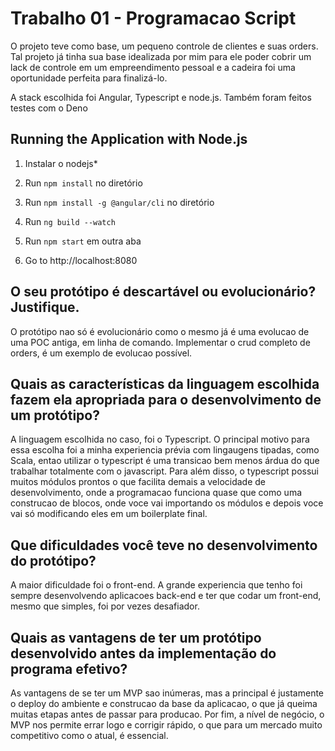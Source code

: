 # Trabalho 01 - Programacao Script

O projeto teve como base, um pequeno controle de clientes e suas orders. Tal projeto já tinha sua base idealizada por mim para ele poder cobrir um lack de controle em um empreendimento pessoal e a cadeira foi uma oportunidade perfeita para finalizá-lo.

A stack escolhida foi Angular, Typescript e node.js. Também foram feitos testes com o Deno



## Running the Application with Node.js

1. Instalar o nodejs*

1. Run `npm install` no diretório

1. Run `npm install -g @angular/cli` no diretório

1. Run `ng build --watch` 

1. Run `npm start` em outra aba

1. Go to http://localhost:8080 

## O seu protótipo é descartável ou evolucionário? Justifique.

O protótipo nao só é evolucionário como o mesmo já é uma evolucao de uma POC antiga, em linha de comando. Implementar o crud completo de orders, é um exemplo de evolucao possível.

## Quais as características da linguagem escolhida fazem ela apropriada para o desenvolvimento de um protótipo?

A linguagem escolhida no caso, foi o Typescript. 
O principal motivo para essa escolha foi a minha experiencia prévia com lingaugens tipadas, como Scala, entao utilizar o typescript é uma transicao bem menos árdua do que trabalhar totalmente com o javascript.
Para além disso, o typescript possui muitos módulos prontos o que facilita demais a velocidade de desenvolvimento, onde a programacao funciona quase que como uma construcao de blocos, onde voce vai importando os módulos e depois voce vai só modificando eles em um boilerplate final.

## Que dificuldades você teve no desenvolvimento do protótipo?

A maior dificuldade foi o front-end. A grande experiencia que tenho foi sempre desenvolvendo aplicacoes back-end e ter que codar um front-end, mesmo que simples, foi por vezes desafiador.

## Quais as vantagens de ter um protótipo desenvolvido antes da implementação do programa efetivo?

As vantagens de se ter um MVP sao inúmeras, mas a principal é justamente o deploy do ambiente e construcao da base da aplicacao, o que já queima muitas etapas antes de passar para producao.
Por fim, a nível de negócio, o MVP nos permite errar logo e corrigir rápido, o que para um mercado muito competitivo como o atual, é essencial.

